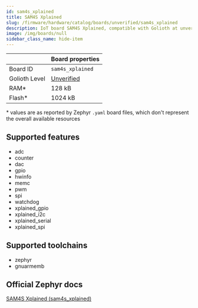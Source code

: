```yaml
---
id: sam4s_xplained
title: SAM4S Xplained
slug: /firmware/hardware/catalog/boards/unverified/sam4s_xplained
description: IoT board SAM4S Xplained, compatible with Golioth at unverified level.
image: /img/boards/null
sidebar_class_name: hide-item
---
```


[//]: # (This is an auto-generated file, do not edit! Changes to it will be lost upon re-generation)



|                | Board properties     |
| -------------  | -------------------- |
| Board ID       | `sam4s_xplained` |
| Golioth Level  | [Unverified](/firmware/hardware#unverified-boards) |
| RAM*           | 128 kB |
| Flash*         | 1024 kB |

\* values are as reported by Zephyr `.yaml` board files, which don't represent the overall available resources



## Supported features

* adc
* counter
* dac
* gpio
* hwinfo
* memc
* pwm
* spi
* watchdog
* xplained_gpio
* xplained_i2c
* xplained_serial
* xplained_spi

## Supported toolchains

* zephyr
* gnuarmemb

## Official Zephyr docs

[SAM4S Xplained (sam4s_xplained)](https://docs.zephyrproject.org/latest/boards/atmel/sam/sam4s_xplained/doc/index.html)
